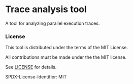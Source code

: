 # Trace analysis tool 

A tool for analyzing parallel execution traces.

### License

This tool is distributed under the terms of the MIT License.

All contributions must be made under the the MIT license.

See [LICENSE](https://github.com/pssg-int/trace-analysis/blob/develop/LICENSE)
for details.

SPDX-License-Identifier: MIT
